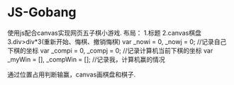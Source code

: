# JS-Gobang
使用js配合canvas实现网页五子棋小游戏.
布局： 1.标题 2.canvas棋盘 3.div>div*3(重新开始、悔棋、撤销悔棋)
    var _nowi = 0, _nowj = 0; //记录自己下棋的坐标
    var _compi = 0, _compj = 0; //记录计算机当前下棋的坐标
    var _myWin = [], _compWin = []; //记录我，计算机赢的情况
    
通过位置占用判断输赢，canvas画棋盘和棋子.

